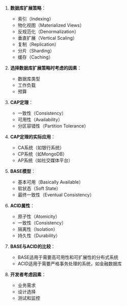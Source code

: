 1. **数据库扩展策略**：
   - 索引（Indexing）
   - 物化视图（Materialized Views）
   - 反规范化（Denormalization）
   - 垂直扩展（Vertical Scaling）
   - 复制（Replication）
   - 分片（Sharding）
   - 缓存（Caching）

2. **选择数据库扩展策略时考虑的因素**：
   - 数据库类型
   - 工作负载
   - 预算

3. **CAP定理**：
   - 一致性（Consistency）
   - 可用性（Availability）
   - 分区容错性（Partition Tolerance）

4. **CAP定理的实际应用**：
   - CA系统（如银行系统）
   - CP系统（如MongoDB）
   - AP系统（如社交媒体平台）

5. **BASE模型**：
   - 基本可用（Basically Available）
   - 软状态（Soft State）
   - 最终一致性（Eventual Consistency）

6. **ACID属性**：
   - 原子性（Atomicity）
   - 一致性（Consistency）
   - 隔离性（Isolation）
   - 持久性（Durability）

7. **BASE与ACID的比较**：
   - BASE适用于需要高可用性和可扩展性的分布式系统
   - ACID适用于需要严格事务处理的系统，如金融数据库

8. **开发者考虑因素**：
   - 业务需求
   - 设计选择
   - 测试和监控
